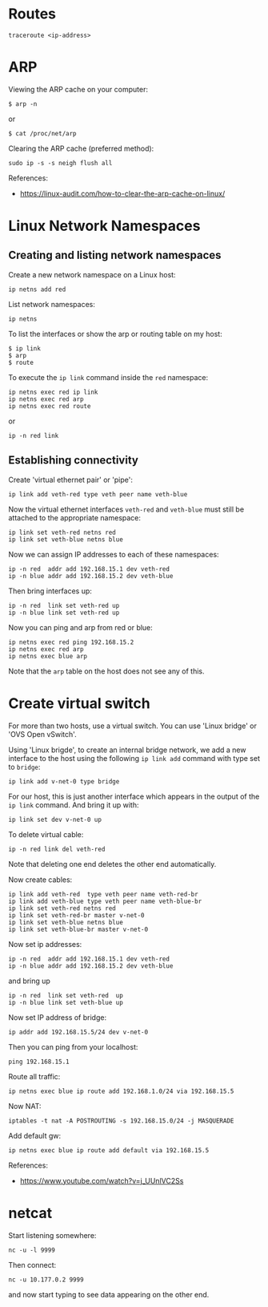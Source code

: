 # Routes

```
traceroute <ip-address>
```

# ARP

Viewing the ARP cache on your computer:
```
$ arp -n
```
or
```
$ cat /proc/net/arp
```

Clearing the ARP cache (preferred method):
```
sudo ip -s -s neigh flush all
```
References:
* https://linux-audit.com/how-to-clear-the-arp-cache-on-linux/

# Linux Network Namespaces

## Creating and listing network namespaces

Create a new network namespace on a Linux host:
```
ip netns add red
```

List network namespaces:
```
ip netns
```

To list the interfaces or show the arp or routing table on my host:
```
$ ip link
$ arp
$ route
```

To execute the `ip link` command inside the `red` namespace:
```
ip netns exec red ip link
ip netns exec red arp
ip netns exec red route
```
or
```
ip -n red link
```

## Establishing connectivity

Create 'virtual ethernet pair' or 'pipe':
```
ip link add veth-red type veth peer name veth-blue
```
Now the virtual ethernet interfaces `veth-red` and `veth-blue` must still be attached to the appropriate namespace:
```
ip link set veth-red netns red
ip link set veth-blue netns blue
```
Now we can assign IP addresses to each of these namespaces:
```
ip -n red  addr add 192.168.15.1 dev veth-red
ip -n blue addr add 192.168.15.2 dev veth-blue
```
Then bring interfaces up:
```
ip -n red  link set veth-red up
ip -n blue link set veth-red up
```

Now you can ping and arp from red or blue:
```
ip netns exec red ping 192.168.15.2
ip netns exec red arp
ip netns exec blue arp
```
Note that the `arp` table on the host does not see any of this.

# Create virtual switch

For more than two hosts, use a virtual switch.
You can use 'Linux bridge' or 'OVS Open vSwitch'.

Using 'Linux brigde', to create an internal bridge network, we add a new interface to the host using the following `ip link add` command with type set to `bridge`:
```
ip link add v-net-0 type bridge
```
For our host, this is just another interface which appears in the output of the `ip link` command.
And bring it up with:
```
ip link set dev v-net-0 up
```

To delete virtual cable:
```
ip -n red link del veth-red
```
Note that deleting one end deletes the other end automatically.

Now create cables:
```
ip link add veth-red  type veth peer name veth-red-br
ip link add veth-blue type veth peer name veth-blue-br
ip link set veth-red netns red
ip link set veth-red-br master v-net-0
ip link set veth-blue netns blue
ip link set veth-blue-br master v-net-0
```

Now set ip addresses:
```
ip -n red  addr add 192.168.15.1 dev veth-red
ip -n blue addr add 192.168.15.2 dev veth-blue
```
and bring up
```
ip -n red  link set veth-red  up
ip -n blue link set veth-blue up
```

Now set IP address of bridge:
```
ip addr add 192.168.15.5/24 dev v-net-0
```
Then you can ping from your localhost:
```
ping 192.168.15.1
```

Route all traffic:
```
ip netns exec blue ip route add 192.168.1.0/24 via 192.168.15.5
```

Now NAT:
```
iptables -t nat -A POSTROUTING -s 192.168.15.0/24 -j MASQUERADE
```
Add default gw:
```
ip netns exec blue ip route add default via 192.168.15.5
```

References:
  * https://www.youtube.com/watch?v=j_UUnlVC2Ss

# netcat

Start listening somewhere:
```
nc -u -l 9999
```
Then connect:
```
nc -u 10.177.0.2 9999
```
and now start typing to see data appearing on the other end.
